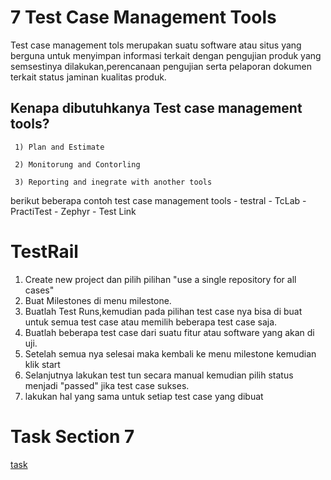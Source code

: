 # 7 Test Case Management Tools

 Test case management tols merupakan suatu software atau situs yang berguna
 untuk menyimpan informasi terkait dengan pengujian produk yang semsestinya
 dilakukan,perencanaan pengujian serta pelaporan dokumen terkait status jaminan
 kualitas produk.

## Kenapa dibutuhkanya Test case management tools?

     1) Plan and Estimate
   
     2) Monitorung and Contorling
      
     3) Reporting and inegrate with another tools

 berikut beberapa contoh test case management tools
      - testral
      - TcLab
      - PractiTest
      - Zephyr
      - Test Link

# TestRail

 1) Create new project dan pilih pilihan "use a single repository for all cases"
 2) Buat Milestones di menu milestone.
 3) Buatlah Test Runs,kemudian pada pilihan test case nya bisa di buat untuk semua 
    test case atau memilih beberapa test case saja.
 4) Buatlah beberapa test case dari suatu fitur atau software yang akan di uji.
 5) Setelah semua nya selesai maka kembali ke menu milestone kemudian klik start
 6) Selanjutnya lakukan test tun secara manual kemudian pilih status menjadi "passed" jika test case
    sukses.
 7) lakukan hal yang sama untuk setiap test case yang dibuat


# Task Section 7

[task](./praktikum/task.md)
